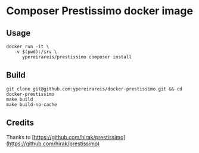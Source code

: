 # Composer Prestissimo docker image


## Usage

```shell
docker run -it \
   -v $(pwd):/srv \
      ypereirareis/prestissimo composer install
```

## Build

```shell
git clone git@github.com:ypereirareis/docker-prestissimo.git && cd docker-prestissimo
make build
make build-no-cache
```

## Credits

Thanks to [https://github.com/hirak/prestissimo](https://github.com/hirak/prestissimo)
